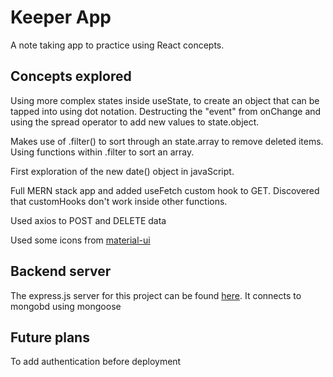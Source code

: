 # Keeper App

A note taking app to practice using React concepts. 
## Concepts explored

Using more complex states inside useState, to create an object that can be tapped into using dot notation. 
Destructing the "event" from onChange and using the spread operator to add new values to state.object.

Makes use of .filter() to sort through an state.array to remove deleted items.
Using functions within .filter to sort an array.

First exploration of the new date() object in javaScript.

Full MERN stack app and added useFetch custom hook to GET.
Discovered that customHooks don't work inside other functions.

Used axios to POST and DELETE data

Used some icons from [material-ui](https://mui.com/material-ui/material-icons/?query=thinking)

## Backend server
The express.js server for this project can be found [here](https://github.com/AliMcG/portfolio-backend-mongodb). It connects to mongobd using mongoose

## Future plans
To add authentication before deployment

